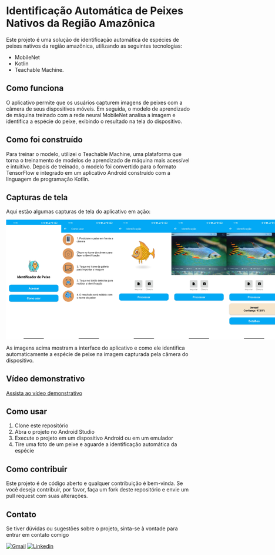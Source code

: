 # **Identificação Automática de Peixes  Nativos da Região Amazônica**

Este projeto é uma solução de identificação automática de espécies de peixes nativos da região amazônica, utilizando as seguintes tecnologias:
- MobileNet
- Kotlin
- Teachable Machine.

## Como funciona
O aplicativo permite que os usuários capturem imagens de peixes com a câmera de seus dispositivos móveis. Em seguida, o modelo de aprendizado de máquina treinado com a rede neural MobileNet analisa a imagem e identifica a espécie do peixe, exibindo o resultado na tela do dispositivo.

## Como foi construído
Para treinar o modelo, utilizei o Teachable Machine, uma plataforma que torna o treinamento de modelos de aprendizado de máquina mais acessível e intuitivo. Depois de treinado, o modelo foi convertido para o formato TensorFlow e integrado em um aplicativo Android construído com a linguagem de programação Kotlin.

## Capturas de tela
Aqui estão algumas capturas de tela do aplicativo em ação:

<div style="display: flex;">
  <img src="tela_inicio.jpg" width="150">
  <img src="tela_como_usar.jpg" width="150">
  <img src="tela_idenficacao.jpg" width="150">
  <img src="tela_identificacao2.jpg" width="150">
  <img src="tela_identificacao3.jpg" width="150">
  <img src="tela_informacoes.jpg" width="150">
  
</div>

As imagens acima mostram a interface do aplicativo e como ele identifica automaticamente a espécie de peixe na imagem capturada pela câmera do dispositivo.

## Vídeo demonstrativo

[Assista ao vídeo demonstrativo](https://youtu.be/ybca5VQUMog)

## Como usar
1. Clone este repositório
2. Abra o projeto no Android Studio
3. Execute o projeto em um dispositivo Android ou em um emulador
4. Tire uma foto de um peixe e aguarde a identificação automática da espécie

## Como contribuir
Este projeto é de código aberto e qualquer contribuição é bem-vinda. Se você deseja contribuir, por favor, faça um fork deste repositório e envie um pull request com suas alterações.

## Contato
Se tiver dúvidas ou sugestões sobre o projeto, sinta-se à vontade para entrar em contato comigo

<a href="mailto: vitorliborio3@gmail.com"><img src="https://img.shields.io/badge/Gmail-red?style=flat&logo=Gmail&logoColor=white" alt="Gmail" /></a>
<a href="https://www.linkedin.com/in/paulovitor21/" target="_blank"><img src="https://img.shields.io/badge/LinkedIn-blue?style=flat&logo=linkedin&labelColor=blue" alt="Linkedin" /></a>
